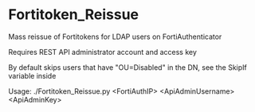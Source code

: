 # Fortitoken_Reissue

Mass reissue of Fortitokens for LDAP users on FortiAuthenticator

Requires REST API administrator account and access key

By default skips users that have "OU=Disabled" in the DN, see the SkipIf variable inside

Usage: ./Fortitoken_Reissue.py \<FortiAuthIP\> \<ApiAdminUsername\> \<ApiAdminKey\>
